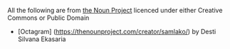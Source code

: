 All the following are from [the Noun Project](https://thenounproject.com) licenced under either Creative Commons or Public Domain

* [Octagram] (https://thenounproject.com/creator/samlako/) by Desti Silvana Ekasaria
